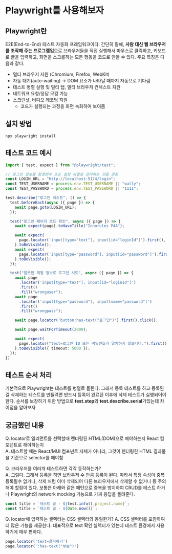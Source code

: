 # Playwright를 사용해보자

## Playwright란

E2E(End-to-End) 테스트 자동화 프레임워크이다. 간단히 말해, **사람 대신 웹 브라우저를 조작해 주는 프로그램입**으로 브라우저들을 직접 실행해서 마우스로 클릭하고, 키보드로 글을 입력하고, 화면을 스크롤하는 모든 행동을 코드로 만들 수 있다. 주요 특징은 다음과 같다.

- 멀티 브라우저 지원 (Chromium, Firefox, WebKit)
- 자동 대기(auto-waiting) → DOM 요소가 나타날 때까지 자동으로 기다림
- 테스트 병렬 실행 및 멀티 탭, 멀티 브라우저 컨텍스트 지원
- 네트워크 요청/응답 모킹 가능
- 스크린샷, 비디오 레코딩 지원
  - 코드가 실행되는 과정을 화면 녹화하여 보여줌

## 설치 방법

```shell
npx playwright install
```

## 테스트 코드 예시

```typescript
import { test, expect } from "@playwright/test";

// 로그인 정보를 환경변수 또는 설정 파일로 관리하는 것을 권장
const LOGIN_URL = "http://localhost:5174/login";
const TEST_USERNAME = process.env.TEST_USERNAME || "wally";
const TEST_PASSWORD = process.env.TEST_PASSWORD || "1111";

test.describe("로그인 테스트", () => {
  test.beforeEach(async ({ page }) => {
    await page.goto(LOGIN_URL);
  });

  test("로그인 페이지 로드 확인", async ({ page }) => {
    await expect(page).toHaveTitle("Innorules P4A");

    await expect(
      page.locator('input[type="text"], input[id="loginId"]').first(),
    ).toBeVisible();
    await expect(
      page.locator('input[type="password"], input[id="password"]').first(),
    ).toBeVisible();
  });

  test("잘못된 계정 정보로 로그인 시도", async ({ page }) => {
    await page
      .locator('input[type="text"], input[id="loginId"]')
      .first()
      .fill("wronguser");
    await page
      .locator('input[type="password"], input[name="password"]')
      .first()
      .fill("wrongpass");

    await page.locator('button:has-text("로그인")').first().click();

    await page.waitForTimeout(2000);

    await expect(
      page.locator("text=로그인 ID 또는 비밀번호가 일치하지 않습니다.").first(),
    ).toBeVisible({ timeout: 5000 });
  });
})
```

## 테스트 순서 처리

기본적으로 Playwright는 테스트를 병렬로 돌린다. 그래서 등록 테스트를 하고 등록된걸 삭제하는 테스트를 만들려면 반드시 등록이 완료된 이후에 삭제 테스트가 실행되어야 한다.
순서를 보장하기 위한 방법으로 **test.step**와 **test.describe.serial**가있는데 차이점을 알아보자

## 궁금했던 내용

Q. locator로 엘리먼트를 선택할때 렌더링된 HTML(DOM)으로 해야하는지 React 컴포넌트로 해야하는지  
A. 테스트할 때는 React/MUI 컴포넌트 자체가 아니라, 그것이 렌더링한 HTML 결과물을 기준으로 selector를 해야함

Q. 브라우저를 여러개 테스트하면 각각 동작하는가?  
A. 그렇다. 그래서 등록을 하면 브라우저 수 만큼 등록이 된다. 따라서 특정 속성이 중복 등록될수 없거나, 삭제 처럼 이미 삭제되어 다른 브라우저에서 삭제할 수 없거나 등 주의해야 할점이 있다. 보통은 아래와 같은 패턴으로 중복을 방지하여 CRUD를 테스트 하거나 Playwright의 network mocking 기능으로 가짜 응답을 돌려준다.

```typescript
const title = `테스트 글 - ${test.info().project.name}`;
const title = `테스트 글 - ${Date.now()}`;
```

Q. locator에 입력하는 셀렉터는 CSS 셀렉터와 동일한가?
A. CSS 셀럭터를 포함하여 더 많은 기능을 제공한다. 대표적으로 text 확인 셀렉터가 있는데 테스트 환경에서 사용하기에 매우 편하다.

```typescript
page.locator('text=클릭하기')
page.locator(':has-text("부분")')
```
